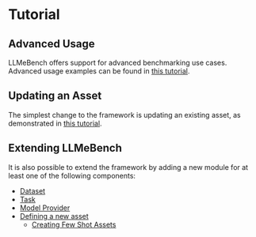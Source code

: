 # Tutorial

## Advanced Usage
LLMeBench offers support for advanced benchmarking use cases. Advanced usage examples can be found in [this tutorial](/docs/tutorials/advanced_usage_examples.md).

## Updating an Asset
The simplest change to the framework is updating an existing asset, as demonstrated in [this tutorial](/docs/tutorials/updating_asset.md). 

## Extending LLMeBench
It is also possible to extend the framework by adding a new module for at least one of the following components:
- [Dataset](/docs/tutorials/adding_dataset.md)
- [Task](/docs/tutorials/adding_task.md)
- [Model Provider](/docs/tutorials/adding_model.md)
- [Defining a new asset](/docs/tutorials/adding_asset.md)
  - [Creating Few Shot Assets](/docs/tutorials/adding_asset.md#creating-few-shot-assets)
